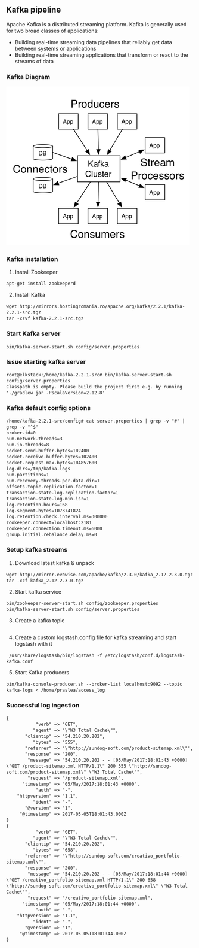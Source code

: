 ## Kafka pipeline

Apache Kafka is a distributed streaming platform. 
Kafka is generally used for two broad classes of applications:

* Building real-time streaming data pipelines that reliably get data between systems or applications
* Building real-time streaming applications that transform or react to the streams of data 

### Kafka Diagram

![IMG](../images/kafka_diagram.png)

### Kafka installation

1) Install Zookeeper

```
apt-get install zookeeperd
```

2) Install Kafka

```
wget http://mirrors.hostingromania.ro/apache.org/kafka/2.2.1/kafka-2.2.1-src.tgz
tar -xzvf kafka-2.2.1-src.tgz
```

### Start Kafka server

```
bin/kafka-server-start.sh config/server.properties
```

### Issue starting kafka server

```
root@elkstack:/home/kafka-2.2.1-src# bin/kafka-server-start.sh config/server.properties 
Classpath is empty. Please build the project first e.g. by running './gradlew jar -PscalaVersion=2.12.8'
```


### Kafka default config options

```
/home/kafka-2.2.1-src/config# cat server.properties | grep -v "#" | grep -v "^$"
broker.id=0
num.network.threads=3
num.io.threads=8
socket.send.buffer.bytes=102400
socket.receive.buffer.bytes=102400
socket.request.max.bytes=104857600
log.dirs=/tmp/kafka-logs
num.partitions=1
num.recovery.threads.per.data.dir=1
offsets.topic.replication.factor=1
transaction.state.log.replication.factor=1
transaction.state.log.min.isr=1
log.retention.hours=168
log.segment.bytes=1073741824
log.retention.check.interval.ms=300000
zookeeper.connect=localhost:2181
zookeeper.connection.timeout.ms=6000
group.initial.rebalance.delay.ms=0
```


### Setup kafka streams

1) Download latest kafka & unpack

```
wget http://mirror.evowise.com/apache/kafka/2.3.0/kafka_2.12-2.3.0.tgz
tar -xzf kafka_2.12-2.3.0.tgz
```

2) Start kafka service

```
bin/zookeeper-server-start.sh config/zookeeper.properties
bin/kafka-server-start.sh config/server.properties
```
3) Create a kafka topic
```
```

4) Create a custom logstash.config file for kafka streaming and start logstash with it

```
 /usr/share/logstash/bin/logstash -f /etc/logstash/conf.d/logstash-kafka.conf
```

5) Start Kafka producers

```
bin/kafka-console-producer.sh --broker-list localhost:9092 --topic kafka-logs < /home/praslea/access_log
```

### Successful log ingestion

```
{
           "verb" => "GET",
          "agent" => "\"W3 Total Cache\"",
       "clientip" => "54.210.20.202",
          "bytes" => "555",
       "referrer" => "\"http://sundog-soft.com/product-sitemap.xml\"",
       "response" => "200",
        "message" => "54.210.20.202 - - [05/May/2017:18:01:43 +0000] \"GET /product-sitemap.xml HTTP/1.1\" 200 555 \"http://sundog-soft.com/product-sitemap.xml\" \"W3 Total Cache\"",
        "request" => "/product-sitemap.xml",
      "timestamp" => "05/May/2017:18:01:43 +0000",
           "auth" => "-",
    "httpversion" => "1.1",
          "ident" => "-",
       "@version" => "1",
     "@timestamp" => 2017-05-05T18:01:43.000Z
}
{
           "verb" => "GET",
          "agent" => "\"W3 Total Cache\"",
       "clientip" => "54.210.20.202",
          "bytes" => "658",
       "referrer" => "\"http://sundog-soft.com/creativo_portfolio-sitemap.xml\"",
       "response" => "200",
        "message" => "54.210.20.202 - - [05/May/2017:18:01:44 +0000] \"GET /creativo_portfolio-sitemap.xml HTTP/1.1\" 200 658 \"http://sundog-soft.com/creativo_portfolio-sitemap.xml\" \"W3 Total Cache\"",
        "request" => "/creativo_portfolio-sitemap.xml",
      "timestamp" => "05/May/2017:18:01:44 +0000",
           "auth" => "-",
    "httpversion" => "1.1",
          "ident" => "-",
       "@version" => "1",
     "@timestamp" => 2017-05-05T18:01:44.000Z
}
```

